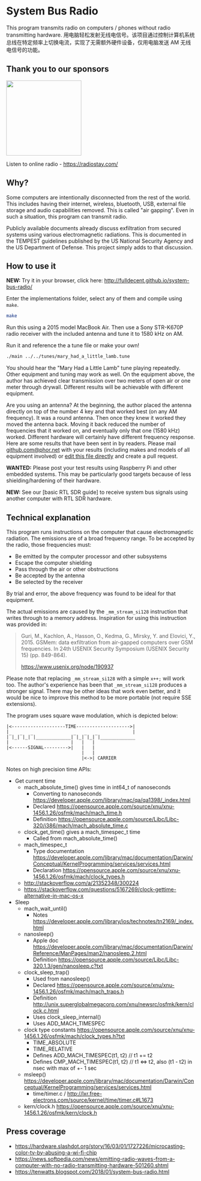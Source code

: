 # System Bus Radio

This program transmits radio on computers / phones without radio transmitting hardware.
用电脑轻松发射无线电信号。该项目通过控制计算机系统总线在特定频率上切换电流，实现了无需额外硬件设备，仅用电脑发送 AM 无线电信号的功能。

## Thank you to our sponsors

<img src="https://radiostay.com/images/logo.svg" width=200>

Listen to online radio - <https://radiostay.com/>

## Why?

Some computers are intentionally disconnected from the rest of the world. This includes having their internet, wireless, bluetooth, USB, external file storage and audio capabilities removed. This is called "air gapping". Even in such a situation, this program can transmit radio.

Publicly available documents already discuss exfiltration from secured systems using various electromagnetic radiations. This is documented in the TEMPEST guidelines published by the US National Security Agency and the US Department of Defense. This project simply adds to that discussion.

## How to use it

**NEW:** Try it in your browser, click here: <http://fulldecent.github.io/system-bus-radio/>

Enter the implementations folder, select any of them and compile using `make`.

```sh
make
```

Run this using a 2015 model MacBook Air. Then use a Sony STR-K670P radio receiver with the included antenna and tune it to 1580 kHz on AM.

Run it and reference the a tune file or make your own!

```sh
./main ../../tunes/mary_had_a_little_lamb.tune
```

You should hear the "Mary Had a Little Lamb" tune playing repeatedly. Other equipment and tuning may work as well. On the equipment above, the author has achieved clear transmission over two meters of open air or one meter through drywall. Different results will be achievable with different equipment.

Are you using an antenna? At the beginning, the author placed the antenna directly on top of the number 4 key and that worked best (on any AM frequency). It was a round antenna. Then once they knew it worked they moved the antenna back. Moving it back reduced the number of frequencies that it worked on, and eventually only that one (1580 kHz) worked. Different hardware will certainly have different frequency response. Here are some results that have been sent in by readers. Please mail <github.com@phor.net> with your results (including makes and models of all equipment involved) or [edit this file directly](https://github.com/fulldecent/system-bus-radio/edit/master/TEST-DATA.tsv) and create a pull request.

**WANTED:** Please post your test results using Raspberry Pi and other embedded systems. This may be particularly good targets because of less shielding/hardening of their hardware.

**NEW:** See our [basic RTL SDR guide] to receive system bus signals using another computer with RTL SDR hardware.

## Technical explanation

This program runs instructions on the computer that cause electromagnetic radiation. The emissions are of a broad frequency range. To be accepted by the radio, those frequencies must:

* Be emitted by the computer processor and other subsystems
* Escape the computer shielding
* Pass through the air or other obstructions
* Be accepted by the antenna
* Be selected by the receiver

By trial and error, the above frequency was found to be ideal for that equipment.

The actual emissions are caused by the `_mm_stream_si128` instruction that writes through to a memory address. Inspiration for using this instruction was provided in:

> Guri, M., Kachlon, A., Hasson, O., Kedma, G., Mirsky, Y. and Elovici, Y., 2015. GSMem: data exfiltration from air-gapped computers over GSM frequencies. In 24th USENIX Security Symposium (USENIX Security 15) (pp. 849-864).
>
> <https://www.usenix.org/node/190937>

Please note that replacing `_mm_stream_si128` with a simple `x++;` will work too. The author's experience has been that  `_mm_stream_si128` produces a stronger signal. There may be other ideas that work even better, and it would be nice to improve this method to be more portable (not require SSE extensions).

The program uses square wave modulation, which is depicted below:

```
|<--------------------TIME-------------------->|
|                                              |
|‾|_|‾|_|‾|_____________|‾|_|‾|_|‾|_____________
|                       |   |   |
|<------SIGNAL--------->|   |   |
                            |   |
                            |<->| CARRIER
```

Notes on high precision time APIs:

* Get current time
  * mach_absolute_time() gives time in int64_t of nanoseconds
    * Converting to nanoseconds <https://developer.apple.com/library/mac/qa/qa1398/_index.html>
    * Declared <https://opensource.apple.com/source/xnu/xnu-1456.1.26/osfmk/mach/mach_time.h>
    * Definition <https://opensource.apple.com/source/Libc/Libc-320/i386/mach/mach_absolute_time.c>
  * clock_get_time() gives a mach_timespec_t time
    * Called from mach_absolute_time()
  * mach_timespec_t
    * Type documentation <https://developer.apple.com/library/mac/documentation/Darwin/Conceptual/KernelProgramming/services/services.html>
    * Declaration <https://opensource.apple.com/source/xnu/xnu-1456.1.26/osfmk/mach/clock_types.h>
  * <http://stackoverflow.com/a/21352348/300224>
  * <https://stackoverflow.com/questions/5167269/clock-gettime-alternative-in-mac-os-x>
* Sleep
  * mach_wait_until()
    * Notes <https://developer.apple.com/library/ios/technotes/tn2169/_index.html>
  * nanosleep()
    * Apple doc <https://developer.apple.com/library/mac/documentation/Darwin/Reference/ManPages/man2/nanosleep.2.html>
    * Definition <https://opensource.apple.com/source/Libc/Libc-320.1.3/gen/nanosleep.c?txt>
  * clock_sleep_trap()
    * Used from nanosleep()
    * Declared <https://opensource.apple.com/source/xnu/xnu-1456.1.26/osfmk/mach/mach_traps.h>
    * Definition <http://unix.superglobalmegacorp.com/xnu/newsrc/osfmk/kern/clock.c.html>
    * Uses clock_sleep_internal()
    * Uses ADD_MACH_TIMESPEC
  * clock type constants <https://opensource.apple.com/source/xnu/xnu-1456.1.26/osfmk/mach/clock_types.h?txt>
    * TIME_ABSOLUTE
    * TIME_RELATIVE
    * Defines ADD_MACH_TIMESPEC(t1, t2) // t1  += t2
    * Defines CMP_MACH_TIMESPEC(t1, t2) // t1 <=> t2, also (t1 - t2) in nsec with max of +- 1 sec
  * msleep() <https://developer.apple.com/library/mac/documentation/Darwin/Conceptual/KernelProgramming/services/services.html>
    * time/timer.c /  <http://lxr.free-electrons.com/source/kernel/time/timer.c#L1673>
  * kern/clock.h <https://opensource.apple.com/source/xnu/xnu-1456.1.26/osfmk/kern/clock.h>

## Press coverage

* <https://hardware.slashdot.org/story/16/03/01/1727226/microcasting-color-tv-by-abusing-a-wi-fi-chip>
* <https://news.softpedia.com/news/emitting-radio-waves-from-a-computer-with-no-radio-transmitting-hardware-501260.shtml>
* <https://tenwatts.blogspot.com/2018/01/system-bus-radio.html>
